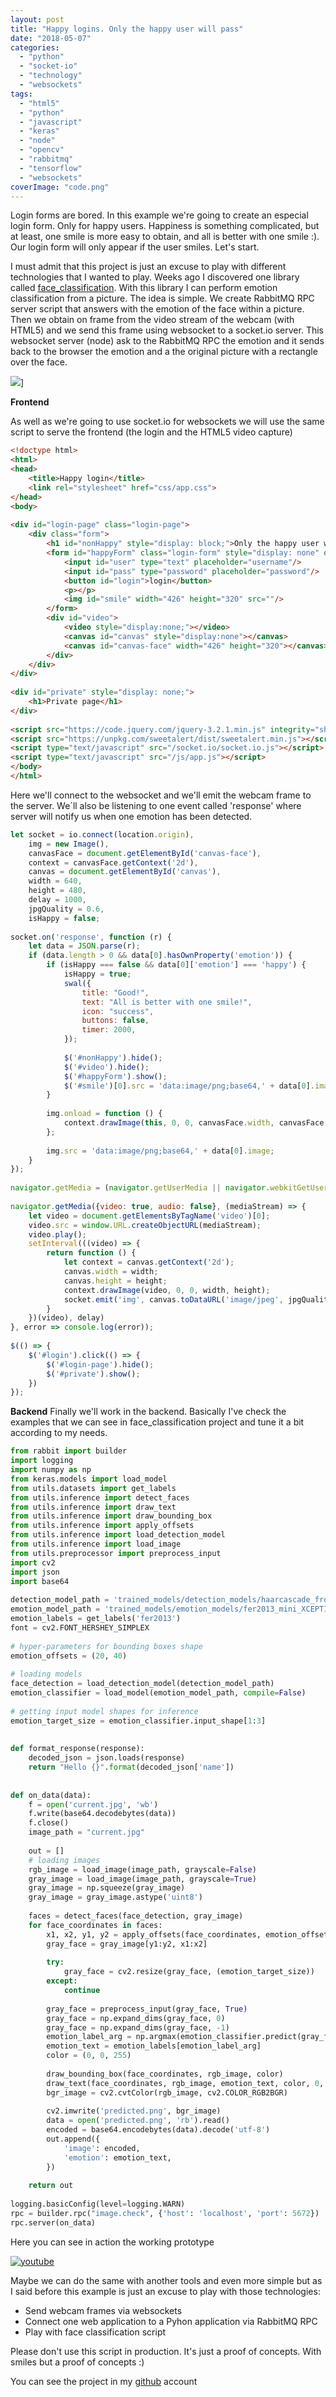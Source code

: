 ```yaml
---
layout: post
title: "Happy logins. Only the happy user will pass"
date: "2018-05-07"
categories: 
  - "python"
  - "socket-io"
  - "technology"
  - "websockets"
tags: 
  - "html5"
  - "python"
  - "javascript"
  - "keras"
  - "node"
  - "opencv"
  - "rabbitmq"
  - "tensorflow"
  - "websockets"
coverImage: "code.png"
---
```


Login forms are bored. In this example we're going to create an especial login form. Only for happy users. Happiness is something complicated, but at least, one smile is more easy to obtain, and all is better with one smile :). Our login form will only appear if the user smiles. Let's start.

I must admit that this project is just an excuse to play with different technologies that I wanted to play. Weeks ago I discovered one library called [face\_classification](https://github.com/oarriaga/face_classification). With this library I can perform emotion classification from a picture. The idea is simple. We create RabbitMQ RPC server script that answers with the emotion of the face within a picture. Then we obtain on frame from the video stream of the webcam (with HTML5) and we send this frame using websocket to a socket.io server. This websocket server (node) ask to the RabbitMQ RPC the emotion and it sends back to the browser the emotion and a the original picture with a rectangle over the face.

![](/assets/images/mockup.png)]

**Frontend**

As well as we're going to use socket.io for websockets we will use the same script to serve the frontend (the login and the HTML5 video capture)

```html
<!doctype html>
<html>
<head>
    <title>Happy login</title>
    <link rel="stylesheet" href="css/app.css">
</head>
<body>
 
<div id="login-page" class="login-page">
    <div class="form">
        <h1 id="nonHappy" style="display: block;">Only the happy user will pass</h1>
        <form id="happyForm" class="login-form" style="display: none" onsubmit="return false;">
            <input id="user" type="text" placeholder="username"/>
            <input id="pass" type="password" placeholder="password"/>
            <button id="login">login</button>
            <p></p>
            <img id="smile" width="426" height="320" src=""/>
        </form>
        <div id="video">
            <video style="display:none;"></video>
            <canvas id="canvas" style="display:none"></canvas>
            <canvas id="canvas-face" width="426" height="320"></canvas>
        </div>
    </div>
</div>
 
<div id="private" style="display: none;">
    <h1>Private page</h1>
</div>
 
<script src="https://code.jquery.com/jquery-3.2.1.min.js" integrity="sha256-hwg4gsxgFZhOsEEamdOYGBf13FyQuiTwlAQgxVSNgt4=" crossorigin="anonymous"></script>
<script src="https://unpkg.com/sweetalert/dist/sweetalert.min.js"></script>
<script type="text/javascript" src="/socket.io/socket.io.js"></script>
<script type="text/javascript" src="/js/app.js"></script>
</body>
</html>
```

Here we'll connect to the websocket and we'll emit the webcam frame to the server. We´ll also be listening to one event called 'response' where server will notify us when one emotion has been detected.

```javascript
let socket = io.connect(location.origin),
    img = new Image(),
    canvasFace = document.getElementById('canvas-face'),
    context = canvasFace.getContext('2d'),
    canvas = document.getElementById('canvas'),
    width = 640,
    height = 480,
    delay = 1000,
    jpgQuality = 0.6,
    isHappy = false;
 
socket.on('response', function (r) {
    let data = JSON.parse(r);
    if (data.length > 0 && data[0].hasOwnProperty('emotion')) {
        if (isHappy === false && data[0]['emotion'] === 'happy') {
            isHappy = true;
            swal({
                title: "Good!",
                text: "All is better with one smile!",
                icon: "success",
                buttons: false,
                timer: 2000,
            });
 
            $('#nonHappy').hide();
            $('#video').hide();
            $('#happyForm').show();
            $('#smile')[0].src = 'data:image/png;base64,' + data[0].image;
        }
 
        img.onload = function () {
            context.drawImage(this, 0, 0, canvasFace.width, canvasFace.height);
        };
 
        img.src = 'data:image/png;base64,' + data[0].image;
    }
});
 
navigator.getMedia = (navigator.getUserMedia || navigator.webkitGetUserMedia || navigator.mozGetUserMedia);
 
navigator.getMedia({video: true, audio: false}, (mediaStream) => {
    let video = document.getElementsByTagName('video')[0];
    video.src = window.URL.createObjectURL(mediaStream);
    video.play();
    setInterval(((video) => {
        return function () {
            let context = canvas.getContext('2d');
            canvas.width = width;
            canvas.height = height;
            context.drawImage(video, 0, 0, width, height);
            socket.emit('img', canvas.toDataURL('image/jpeg', jpgQuality));
        }
    })(video), delay)
}, error => console.log(error));
 
$(() => {
    $('#login').click(() => {
        $('#login-page').hide();
        $('#private').show();
    })
});
```

**Backend** 
Finally we'll work in the backend. Basically I've check the examples that we can see in face\_classification project and tune it a bit according to my needs.

```python
from rabbit import builder
import logging
import numpy as np
from keras.models import load_model
from utils.datasets import get_labels
from utils.inference import detect_faces
from utils.inference import draw_text
from utils.inference import draw_bounding_box
from utils.inference import apply_offsets
from utils.inference import load_detection_model
from utils.inference import load_image
from utils.preprocessor import preprocess_input
import cv2
import json
import base64
 
detection_model_path = 'trained_models/detection_models/haarcascade_frontalface_default.xml'
emotion_model_path = 'trained_models/emotion_models/fer2013_mini_XCEPTION.102-0.66.hdf5'
emotion_labels = get_labels('fer2013')
font = cv2.FONT_HERSHEY_SIMPLEX
 
# hyper-parameters for bounding boxes shape
emotion_offsets = (20, 40)
 
# loading models
face_detection = load_detection_model(detection_model_path)
emotion_classifier = load_model(emotion_model_path, compile=False)
 
# getting input model shapes for inference
emotion_target_size = emotion_classifier.input_shape[1:3]
 
 
def format_response(response):
    decoded_json = json.loads(response)
    return "Hello {}".format(decoded_json['name'])
 
 
def on_data(data):
    f = open('current.jpg', 'wb')
    f.write(base64.decodebytes(data))
    f.close()
    image_path = "current.jpg"
 
    out = []
    # loading images
    rgb_image = load_image(image_path, grayscale=False)
    gray_image = load_image(image_path, grayscale=True)
    gray_image = np.squeeze(gray_image)
    gray_image = gray_image.astype('uint8')
 
    faces = detect_faces(face_detection, gray_image)
    for face_coordinates in faces:
        x1, x2, y1, y2 = apply_offsets(face_coordinates, emotion_offsets)
        gray_face = gray_image[y1:y2, x1:x2]
 
        try:
            gray_face = cv2.resize(gray_face, (emotion_target_size))
        except:
            continue
 
        gray_face = preprocess_input(gray_face, True)
        gray_face = np.expand_dims(gray_face, 0)
        gray_face = np.expand_dims(gray_face, -1)
        emotion_label_arg = np.argmax(emotion_classifier.predict(gray_face))
        emotion_text = emotion_labels[emotion_label_arg]
        color = (0, 0, 255)
 
        draw_bounding_box(face_coordinates, rgb_image, color)
        draw_text(face_coordinates, rgb_image, emotion_text, color, 0, -50, 1, 2)
        bgr_image = cv2.cvtColor(rgb_image, cv2.COLOR_RGB2BGR)
 
        cv2.imwrite('predicted.png', bgr_image)
        data = open('predicted.png', 'rb').read()
        encoded = base64.encodebytes(data).decode('utf-8')
        out.append({
            'image': encoded,
            'emotion': emotion_text,
        })
 
    return out
 
logging.basicConfig(level=logging.WARN)
rpc = builder.rpc("image.check", {'host': 'localhost', 'port': 5672})
rpc.server(on_data)
```

Here you can see in action the working prototype

[![youtube](https://img.youtube.com/vi/SFCiz9GlhTw/0.jpg)](https://www.youtube.com/watch?v=SFCiz9GlhTw)

Maybe we can do the same with another tools and even more simple but as I said before this example is just an excuse to play with those technologies:

- Send webcam frames via websockets
- Connect one web application to a Pyhon application via RabbitMQ RPC
- Play with face classification script

Please don't use this script in production. It's just a proof of concepts. With smiles but a proof of concepts :)

You can see the project in my [github](https://github.com/gonzalo123/happyLogins) account
